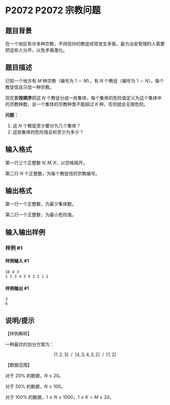 # P2072 P2072 宗教问题

## 题目背景

在一个地区有许多种宗教，不同信仰的教徒经常发生矛盾，最为治安管理的人需要把这些人分开，以免矛盾激化。

## 题目描述

已知一个地方有 $M$ 种宗教（编号为 $1\sim M$），有 $N$ 个教徒（编号为 $1\sim N$），每个教徒信且只信一种宗教。

现在要**按顺序**把这 $N$ 个教徒分成一些集体，每个集体的危险值定义为这个集体中的宗教种数，且一个集体的宗教种类不能超过 $K$ 种，否则就会无限危险。

**问题：**

1. 这 $N$ 个教徒至少要分为几个集体？
2. 这些集体的危险值总和至少为多少？

## 输入格式

第一行三个正整数 $N,M,K$，以空格隔开。

第二行 $N$ 个正整数，为每个教徒信的宗教编号。

## 输出格式

第一行一个正整数，为最少集体数。

第二行一个正整数，为最小危险值。

## 输入输出样例

### 样例 #1

#### 样例输入 #1

```
10 4 3
1 2 3 4 3 4 3 2 1 2
```

#### 样例输出 #1

```
3
6
```

## 说明/提示

【样例解释】

一种最优的划分方案为：

$$[1,2,3]\ \ /\ \ [4,3,4,3,2]\ \ /\ \ [1,2]$$

【数据范围】

对于 $20\%$ 的数据，$N \le 20$。

对于 $50\%$ 的数据，$N \le 100$。

对于 $100\%$ 的数据，$1 \le N \le 1000$，$1 \le K < M \le 20$。
